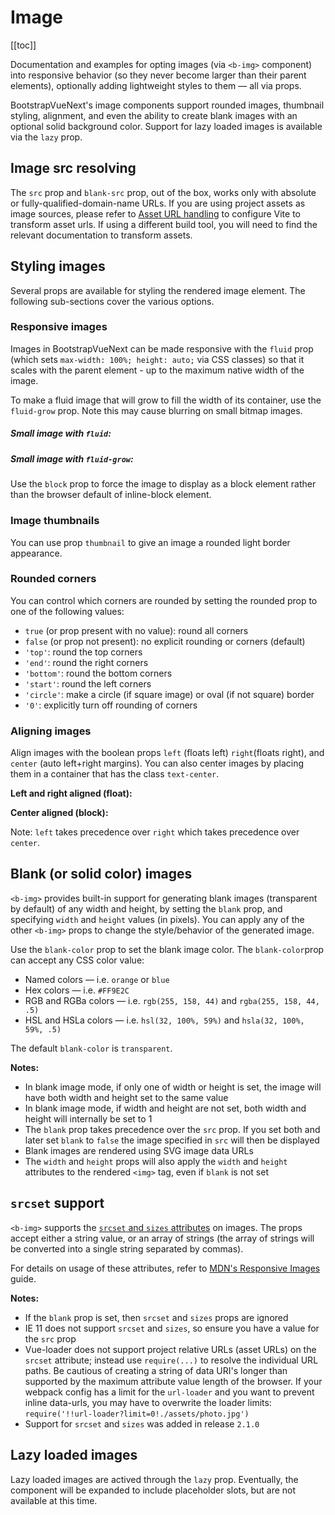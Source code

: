 # Image

<ClientOnly>
  <Teleport to=".bd-toc">

[[toc]]

  </Teleport>
</ClientOnly>

<div class="lead mb-5">

Documentation and examples for opting images (via `<b-img>` component) into responsive behavior (so they never become larger than their parent elements), optionally adding lightweight styles to them — all via props.

</div>

BootstrapVueNext's image components support rounded images, thumbnail styling, alignment, and even the
ability to create blank images with an optional solid background color. Support for lazy loaded
images is available via the `lazy` prop.

## Image src resolving

The `src` prop and `blank-src` prop, out of the box, works only with absolute or fully-qualified-domain-name URLs. If you are using project assets as image sources, please refer to [Asset URL handling](https://github.com/vitejs/vite-plugin-vue/tree/main/packages/plugin-vue#asset-url-handling) to configure Vite to transform asset urls. If using a different build tool, you will need to find the relevant documentation to transform assets.

## Styling images

Several props are available for styling the rendered image element. The following sub-sections cover
the various options.

### Responsive images

Images in BootstrapVueNext can be made responsive with the `fluid` prop (which sets
`max-width: 100%; height: auto;` via CSS classes) so that it scales with the parent element - up to
the maximum native width of the image.

<HighlightCard>
  <b-img src="https://picsum.photos/1024/400/?image=41" fluid alt="Responsive image"></b-img>
  <template #html>

```vue-html
<b-img src="https://picsum.photos/1024/400/?image=41" fluid alt="Responsive image"></b-img>
```

  </template>
</HighlightCard>

To make a fluid image that will grow to fill the width of its container, use the `fluid-grow` prop.
Note this may cause blurring on small bitmap images.

<HighlightCard>
  <h5>Small image with <code>fluid</code>:</h5>
  <b-img src="https://picsum.photos/300/150/?image=41" fluid alt="Fluid image"></b-img>
  <h5 class="my-3">Small image with <code>fluid-grow</code>:</h5>
  <b-img src="https://picsum.photos/300/150/?image=41" fluid-grow alt="Fluid-grow image"></b-img>
  <template #html>

```vue-html
<h5>Small image with <code>fluid</code>:</h5>
<b-img src="https://picsum.photos/300/150/?image=41" fluid alt="Fluid image"></b-img>
<h5 class="my-3">Small image with <code>fluid-grow</code>:</h5>
<b-img src="https://picsum.photos/300/150/?image=41" fluid-grow alt="Fluid-grow image"></b-img>
```

  </template>
</HighlightCard>

Use the `block` prop to force the image to display as a block element rather than the browser
default of inline-block element.

### Image thumbnails

You can use prop `thumbnail` to give an image a rounded light border appearance.

<HighlightCard>
  <b-row>
    <b-col>
      <b-img thumbnail fluid src="https://picsum.photos/250/250/?image=54" alt="Image 1"></b-img>
    </b-col>
    <b-col>
      <b-img thumbnail fluid src="https://picsum.photos/250/250/?image=58" alt="Image 2"></b-img>
    </b-col>
    <b-col>
      <b-img thumbnail fluid src="https://picsum.photos/250/250/?image=59" alt="Image 3"></b-img>
    </b-col>
  </b-row>
  <template #html>

```vue-html
<b-row>
  <b-col>
    <b-img thumbnail fluid src="https://picsum.photos/250/250/?image=54" alt="Image 1"></b-img>
  </b-col>
  <b-col>
    <b-img thumbnail fluid src="https://picsum.photos/250/250/?image=58" alt="Image 2"></b-img>
  </b-col>
  <b-col>
    <b-img thumbnail fluid src="https://picsum.photos/250/250/?image=59" alt="Image 3"></b-img>
  </b-col>
</b-row>
```

  </template>
</HighlightCard>

### Rounded corners

You can control which corners are rounded by setting the rounded prop to one of the following
values:

- `true` (or prop present with no value): round all corners
- `false` (or prop not present): no explicit rounding or corners (default)
- `'top'`: round the top corners
- `'end'`: round the right corners
- `'bottom'`: round the bottom corners
- `'start'`: round the left corners
- `'circle'`: make a circle (if square image) or oval (if not square) border
- `'0'`: explicitly turn off rounding of corners

<HighlightCard>
  <div class="d-flex gap-2">
    <b-img v-bind="mainProps" rounded alt="Rounded image"></b-img>
    <b-img v-bind="mainProps" rounded="top" alt="Top-rounded image"></b-img>
    <b-img v-bind="mainProps" rounded="end" alt="Right-rounded image"></b-img>
    <b-img v-bind="mainProps" rounded="bottom" alt="Bottom-rounded image"></b-img>
    <b-img v-bind="mainProps" rounded="start" alt="Left-rounded image"></b-img>
    <b-img v-bind="mainProps" rounded="circle" alt="Circle image"></b-img>
    <b-img v-bind="mainProps" rounded="0" alt="Not rounded image"></b-img>
  </div>
  <template #html>

```vue
<template>
  <b-img v-bind="mainProps" rounded alt="Rounded image"></b-img>
  <b-img v-bind="mainProps" rounded="top" alt="Top-rounded image"></b-img>
  <b-img v-bind="mainProps" rounded="end" alt="Right-rounded image"></b-img>
  <b-img v-bind="mainProps" rounded="bottom" alt="Bottom-rounded image"></b-img>
  <b-img v-bind="mainProps" rounded="start" alt="Left-rounded image"></b-img>
  <b-img v-bind="mainProps" rounded="circle" alt="Circle image"></b-img>
  <b-img v-bind="mainProps" rounded="0" alt="Not rounded image"></b-img>
</template>

<script setup lang="ts">
const mainProps = {
  blank: true,
  blankColor: '#777',
  width: 75,
  height: 75,
  class: 'm1',
}
</script>
```

  </template>
</HighlightCard>

### Aligning images

Align images with the boolean props `left` (floats left) `right`(floats right), and `center` (auto
left+right margins). You can also center images by placing them in a container that has the class
`text-center`.

**Left and right aligned (float):**

<HighlightCard>
  <div class="clearfix">
    <b-img left src="https://picsum.photos/125/125/?image=58" alt="Left image"></b-img>
    <b-img right src="https://picsum.photos/125/125/?image=58" alt="Right image"></b-img>
  </div>
  <template #html>

```vue-html
<b-img left src="https://picsum.photos/125/125/?image=58" alt="Left image"></b-img>
<b-img right src="https://picsum.photos/125/125/?image=58" alt="Right image"></b-img>
```

  </template>
</HighlightCard>

**Center aligned (block):**

<HighlightCard>
  <b-img center src="https://picsum.photos/125/125/?image=58" alt="Center image"></b-img>
  <template #html>

```vue-html
<b-img center src="https://picsum.photos/125/125/?image=58" alt="Center image"></b-img>
```

  </template>
</HighlightCard>

Note: `left` takes precedence over `right` which takes precedence over `center`.

## Blank (or solid color) images

`<b-img>` provides built-in support for generating blank images (transparent by default) of any
width and height, by setting the `blank` prop, and specifying `width` and `height` values (in
pixels). You can apply any of the other `<b-img>` props to change the style/behavior of the
generated image.

Use the `blank-color` prop to set the blank image color. The `blank-color`prop can accept any CSS
color value:

- Named colors — i.e. `orange` or `blue`
- Hex colors — i.e. `#FF9E2C`
- RGB and RGBa colors — i.e. `rgb(255, 158, 44)` and `rgba(255, 158, 44, .5)`
- HSL and HSLa colors — i.e. `hsl(32, 100%, 59%)` and `hsla(32, 100%, 59%, .5)`

The default `blank-color` is `transparent`.

<HighlightCard>
  <div class="d-flex gap-2">
    <b-img v-bind="propsTr" alt="Transparent image"></b-img>
    <b-img v-bind="propsTr" blank-color="#777" alt="HEX shorthand color image (#777)"></b-img>
    <b-img v-bind="propsTr" blank-color="red" alt="Named color image (red)"></b-img>
    <b-img v-bind="propsTr" blank-color="black" alt="Named color image (black)"></b-img>
    <b-img v-bind="propsTr" blank-color="#338833" alt="HEX color image"></b-img>
    <b-img v-bind="propsTr" blank-color="rgba(128, 255, 255, 0.5)" alt="RGBa color image"></b-img>
    <b-img v-bind="propsTr" blank-color="#88f" alt="HEX shorthand color (#88f)"></b-img>
  </div>
  <template #html>

```vue
<template>
  <b-img v-bind="propsTr" alt="Transparent image"></b-img>
  <b-img v-bind="propsTr" blank-color="#777" alt="HEX shorthand color image (#777)"></b-img>
  <b-img v-bind="propsTr" blank-color="red" alt="Named color image (red)"></b-img>
  <b-img v-bind="propsTr" blank-color="black" alt="Named color image (black)"></b-img>
  <b-img v-bind="propsTr" blank-color="#338833" alt="HEX color image"></b-img>
  <b-img v-bind="propsTr" blank-color="rgba(128, 255, 255, 0.5)" alt="RGBa color image"></b-img>
  <b-img v-bind="propsTr" blank-color="#88f" alt="HEX shorthand color (#88f)"></b-img>
</template>

<script setup lang="ts">
const propsTr = {
  blank: true,
  width: 75,
  height: 75,
  class: 'm1',
}
</script>
```

  </template>
</HighlightCard>

**Notes:**

- In blank image mode, if only one of width or height is set, the image will have both width and
  height set to the same value
- In blank image mode, if width and height are not set, both width and height will internally be set
  to 1
- The `blank` prop takes precedence over the `src` prop. If you set both and later set `blank` to
  `false` the image specified in `src` will then be displayed
- Blank images are rendered using SVG image data URLs
- The `width` and `height` props will also apply the `width` and `height` attributes to the rendered
  `<img>` tag, even if `blank` is not set

## `srcset` support

`<b-img>` supports the
[`srcset` and `sizes` attributes](https://developer.mozilla.org/en-US/docs/Web/HTML/Element/img#attr-srcset)
on images. The props accept either a string value, or an array of strings (the array of strings will
be converted into a single string separated by commas).

For details on usage of these attributes, refer to
[MDN's Responsive Images](https://developer.mozilla.org/en-US/docs/Learn/HTML/Multimedia_and_embedding/Responsive_images)
guide.

**Notes:**

- If the `blank` prop is set, then `srcset` and `sizes` props are ignored
- IE 11 does not support `srcset` and `sizes`, so ensure you have a value for the `src` prop
- Vue-loader does not support project relative URLs (asset URLs) on the `srcset` attribute; instead
  use `require(...)` to resolve the individual URL paths. Be cautious of creating a string of data
  URI's longer than supported by the maximum attribute value length of the browser. If your webpack
  config has a limit for the `url-loader` and you want to prevent inline data-urls, you may have to
  overwrite the loader limits: `require('!!url-loader?limit=0!./assets/photo.jpg')`
- Support for `srcset` and `sizes` was added in release `2.1.0`

## Lazy loaded images

Lazy loaded images are actived through the `lazy` prop. Eventually, the component will be expanded to include placeholder slots, but are not available at this time.

<ComponentReference :data="data" />

<script setup lang="ts">
import {data} from '../../data/components/image.data'
import ComponentReference from '../../components/ComponentReference.vue'
import HighlightCard from '../../components/HighlightCard.vue'
import {BRow, BCol, BCard, BCardBody, BImg} from 'bootstrap-vue-next'
import {ref, computed} from 'vue'

const mainProps = {blank: true, blankColor: '#777', width: 75, height: 75, class: 'm1'}
const propsTr = {blank: true, width: 75, height: 75, class: 'm1'}
</script>
